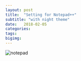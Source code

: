 ```yaml
---
layout: post
title:  "Setting for Notepad++"
subtitle: "with night theme"
date:   2018-02-05
categories: 
tags: 
bigimg: 
---
```

![notepad](https://vlvn.github.io/blog/images/nps.png)